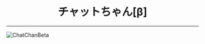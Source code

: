 <h1 style="text-align:center">チャットちゃん[β]</h1>
<hr>
<img src="https://datas.sinonomenetwork.jp/images/ccb.png" alt="ChatChanBeta" style="pointer-events: none;"/>
